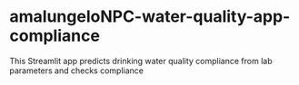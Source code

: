 # amalungeloNPC-water-quality-app-compliance
This Streamlit app predicts drinking water quality compliance from lab parameters and checks compliance 
